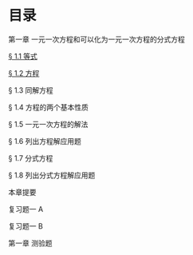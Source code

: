 目录
====

第一章 一元一次方程和可以化为一元一次方程的分式方程

[§ 1.1 等式](ch01/ch01-01-等式.html)

[§ 1.2 方程](ch01/ch01-02-方程.html)

§ 1.3 同解方程

§ 1.4 方程的两个基本性质

§ 1.5 一元一次方程的解法

§ 1.6 列出方程解应用题

§ 1.7 分式方程

§ 1.8 列出分式方程解应用题

本章提要

复习题一 A

复习题一 B

第一章 测验题
